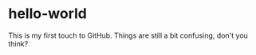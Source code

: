 # hello-world

This is my first touch to GitHub. Things are still a bit confusing, don't you think?
